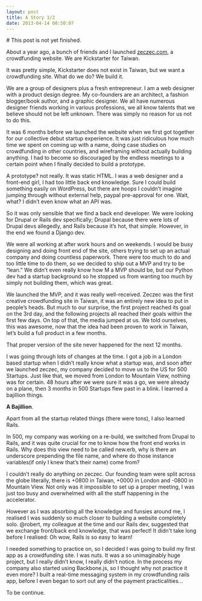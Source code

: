```yaml
---
layout: post
title: A Story 1/2
date: 2013-04-14 00:50:07
---
```


<span class="muted"># This post is not yet finished.</span>

About a year ago, a bunch of friends and I launched [zeczec.com](http://zeczec.com), a crowdfunding website. We are Kickstarter for Taiwan.

It was pretty simple, Kickstarter does not exist in Taiwan, but we want a crowdfunding site. What do we do? We build it.

We are a group of designers plus a fresh entrepreneur. I am a web designer with a product design degree. My co-founders are an architect, a fashion blogger/book author, and a graphic designer. We all have numerous designer friends working in various professions, we all know talents that we believe should not be left unknown. There was simply no reason for us not to do this.

It was 6 months before we launched the website when we first got together for our collective debut startup experience. It was just ridiculous how much time we spent on coming up with a name, doing case studies on crowdfunding in other countries, and wireframing without actually building anything. I had to become so discouraged by the endless meetings to a certain point when I finally decided to build a prototype.

A prototype? not really. It was static HTML. I was a web designer and a front-end girl, I had too little back end knowledge. Sure I could build something easily on WordPress, but there are hoops I couldn’t imagine jumping through without external help, paypal pre-approval for one. Wait, what? I didn’t even know what an API was.

So it was only sensible that we find a back end developer. We were looking for Drupal or Rails dev specifically; Drupal because there were lots of Drupal devs allegedly, and Rails because it’s hot, that simple. However, in the end we found a Django dev.

We were all working at after work hours and on weekends. I would be busy designing and doing front end of the site, others trying to set up an actual company and doing countless paperwork. There were too much to do and too little time to do them, so we decided to ship out a MVP and try to be “lean.” We didn’t even really know how M a MVP should be, but our Python dev had a startup background so he stopped us from wanting too much by simply not building them, which was great.

We launched the MVP, and it was really well-received. Zeczec was the first creative crowdfunding site in Taiwan, it was an entirely new idea to put in people’s heads. But much to our surprise, the first project reached its goal on the 3rd day, and the following projects all reached their goals within the first few days. On top of that, the media jumped at us. We told ourselves, this was awesome, now that the idea had been proven to work in Taiwan, let’s build a full product in a few months.

That proper version of the site never happened for the next 12 months.

I was going through lots of changes at the time. I got a job in a London based startup when I didn’t really know what a startup was, and soon after we launched zeczec, my company decided to move us to the US for 500 Startups. Just like that, we moved from London to Mountain View, nothing was for certain. 48 hours after we were sure it was a go, we were already on a plane, then 3 months in 500 Startups flew past in a blink. I learned a bajillion things.

**A Bajillion**.

Apart from all the startup related things (there were tons), I also learned Rails.

In 500, my company was working on a re-build, we switched from Drupal to Rails, and it was quite crucial for me to know how the front end works in Rails. Why does this view need to be called new.erb, why is there an underscore prepending the file name, and where do those instance variables(if only I knew that’s their name) come from?

I couldn’t really do anything on zeczec. Our founding team were split across the globe literally, there is +0800 in Taiwan, +0000 in London and -0800 in Mountain View. Not only was it impossible to set up a proper meeting, I was just too busy and overwhelmed with all the stuff happening in the accelerator.

However as I was absorbing all the knowledge and funsies around me, I realised I was suddenly so much closer to building a website completely solo. @robert, my colleague at the time and our Rails dev, suggested that we exchange front/back end knowledge, that was perfect! It didn't take long before I realised: Oh wow, Rails is so easy to learn!

I needed something to practice on, so I decided I was going to build my first app as a crowdfunding site. I was nuts. It was a so unimaginably huge project, but I really didn’t know, I really didn’t notice. In the process my company also started using Backbone.js, so I thought why not practice it even more? I built a real-time messaging system in my crowdfunding rails app, before I even began to sort out any of the payment practicalities...

To be continue.